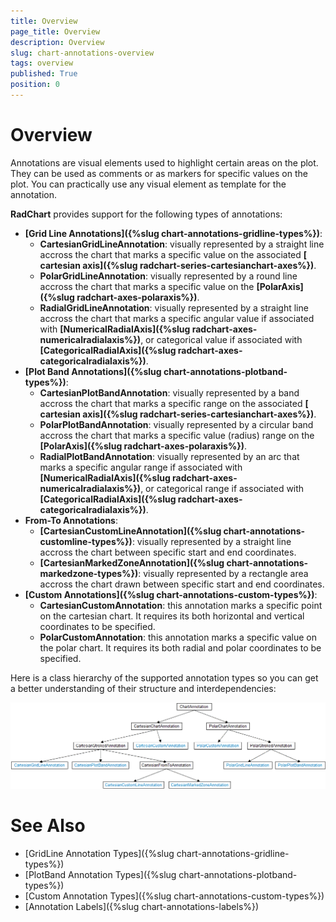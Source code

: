 ```yaml
---
title: Overview
page_title: Overview
description: Overview
slug: chart-annotations-overview
tags: overview
published: True
position: 0
---
```


# Overview

Annotations are visual elements used to highlight certain areas on the plot. They can be used as comments or as markers for specific values on the plot. You can practically use any visual element as template for the annotation.

**RadChart** provides support for the following types of annotations:

* **[Grid Line Annotations]({%slug chart-annotations-gridline-types%})**:
	* **CartesianGridLineAnnotation**: visually represented by
a straight line accross the chart that marks a specific value on the associated **[ cartesian axis]({%slug radchart-series-cartesianchart-axes%})**.
	* **PolarGridLineAnnotation**: visually represented by a round line accross the chart that marks a specific value on the **[PolarAxis]({%slug radchart-axes-polaraxis%})**.
	* **RadialGridLineAnnotation**: visually represented by a straight line accross the chart that marks a specific angular value if associated with **[NumericalRadialAxis]({%slug radchart-axes-numericalradialaxis%})**, or categorical value if associated with **[CategoricalRadialAxis]({%slug radchart-axes-categoricalradialaxis%})**.
* **[Plot Band Annotations]({%slug chart-annotations-plotband-types%})**:
	* **CartesianPlotBandAnnotation**: visually represented by a band accross the chart that marks a specific range on the associated
**[ cartesian axis]({%slug radchart-series-cartesianchart-axes%})**.
	* **PolarPlotBandAnnotation**: visually represented by a circular band accross the chart that marks a specific value (radius) range on the **[PolarAxis]({%slug radchart-axes-polaraxis%})**.
	* **RadialPlotBandAnnotation**: visually represented by an arc that marks a specific angular range if associated with **[NumericalRadialAxis]({%slug radchart-axes-numericalradialaxis%})**, or categorical range if associated with **[CategoricalRadialAxis]({%slug radchart-axes-categoricalradialaxis%})**.
* **From-To Annotations**:
	* **[CartesianCustomLineAnnotation]({%slug chart-annotations-customline-types%})**: visually represented by
a straight line accross the chart between specific start and end coordinates.
	* **[CartesianMarkedZoneAnnotation]({%slug chart-annotations-markedzone-types%})**: visually represented by
a rectangle area accross the chart drawn between specific start and end coordinates.
* **[Custom Annotations]({%slug chart-annotations-custom-types%})**:
	* **CartesianCustomAnnotation**: this annotation marks a specific point on the cartesian chart. It requires its both horizontal and vertical coordinates to be specified.
	* **PolarCustomAnnotation**: this annotation marks a specific value on the polar chart. It requires its both radial and polar coordinates to be specified.

Here is a class hierarchy of the supported annotation types so you can get a better understanding of their structure and interdependencies:

![Annotations Class Hierarchy](images/AnnotationsClassHierarchy.png)

# See Also

 * [GridLine Annotation Types]({%slug chart-annotations-gridline-types%})
 * [PlotBand Annotation Types]({%slug chart-annotations-plotband-types%})
 * [Custom Annotation Types]({%slug chart-annotations-custom-types%})
 * [Annotation Labels]({%slug chart-annotations-labels%})
